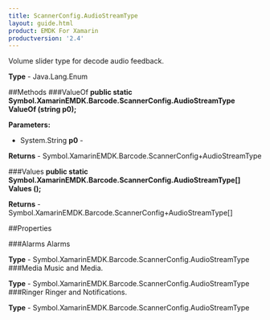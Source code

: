 ```yaml
---
title: ScannerConfig.AudioStreamType
layout: guide.html 
product: EMDK For Xamarin 
productversion: '2.4' 
---
```

Volume slider type for decode audio feedback.

**Type** - Java.Lang.Enum

##Methods
###ValueOf
**public static Symbol.XamarinEMDK.Barcode.ScannerConfig.AudioStreamType ValueOf (string p0);**


        

**Parameters:** 

* System.String **p0** - 
        

**Returns** - Symbol.XamarinEMDK.Barcode.ScannerConfig+AudioStreamType

###Values
**public static Symbol.XamarinEMDK.Barcode.ScannerConfig.AudioStreamType[] Values ();**


        


**Returns** - Symbol.XamarinEMDK.Barcode.ScannerConfig+AudioStreamType[]

##Properties

###Alarms
Alarms

**Type** - Symbol.XamarinEMDK.Barcode.ScannerConfig.AudioStreamType
###Media
Music and Media.

**Type** - Symbol.XamarinEMDK.Barcode.ScannerConfig.AudioStreamType
###Ringer
Ringer and Notifications.

**Type** - Symbol.XamarinEMDK.Barcode.ScannerConfig.AudioStreamType


